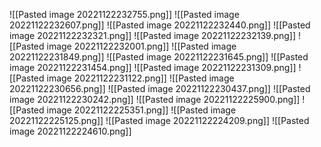 ![[Pasted image 20221122232755.png]]
![[Pasted image 20221122232607.png]]
![[Pasted image 20221122232440.png]]
![[Pasted image 20221122232321.png]]
![[Pasted image 20221122232139.png]]
![[Pasted image 20221122232001.png]]
![[Pasted image 20221122231849.png]]
![[Pasted image 20221122231645.png]]
![[Pasted image 20221122231454.png]]
![[Pasted image 20221122231309.png]]
![[Pasted image 20221122231122.png]]
![[Pasted image 20221122230656.png]]
![[Pasted image 20221122230437.png]]
![[Pasted image 20221122230242.png]]
![[Pasted image 20221122225900.png]]
![[Pasted image 20221122225351.png]]
![[Pasted image 20221122225125.png]]
![[Pasted image 20221122224209.png]]
![[Pasted image 20221122224610.png]]